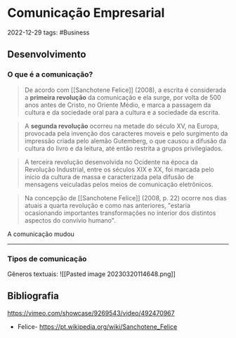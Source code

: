 # Comunicação Empresarial
2022-12-29
tags: #Business

## Desenvolvimento

### O que é a comunicação? 

> De acordo com [[Sanchotene Felice]] (2008), a escrita é considerada a **primeira revolução** da comunicação e ela surge, por volta de 500 anos antes de Cristo, no Oriente Médio, e marca a passagem da cultura e da sociedade oral para a cultura e a sociedade da escrita.

> A **segunda revolução** ocorreu na metade do século XV, na Europa, provocada pela invenção dos caracteres moveis e pelo surgimento da impressão criada pelo alemão Gutemberg, o que causou a difusão da cultura do livro e da leitura, até então restrita a grupos privilegiados.

> A terceira revolução desenvolvida no Ocidente na época da Revolução Industrial, entre os séculos XIX e XX, foi marcada pelo inicio da cultura de massa e caracterizada pela difusão de mensagens veiculadas pelos meios de comunicação eletrônicos.

> Na concepção de [[Sanchotene Felice]] (2008, p. 22) ocorre nos dias atuais a quarta revolução e como nas anteriores, "estaria ocasionando importantes transformações no interior dos distintos aspectos do convívio humano".

A comunicação mudou

-----------------------------------------------

### Tipos de comunicação

Gêneros textuais:
![[Pasted image 20230320114648.png]]

## Bibliografia

https://vimeo.com/showcase/9269543/video/492470967

* Felice- https://pt.wikipedia.org/wiki/Sanchotene_Felice
